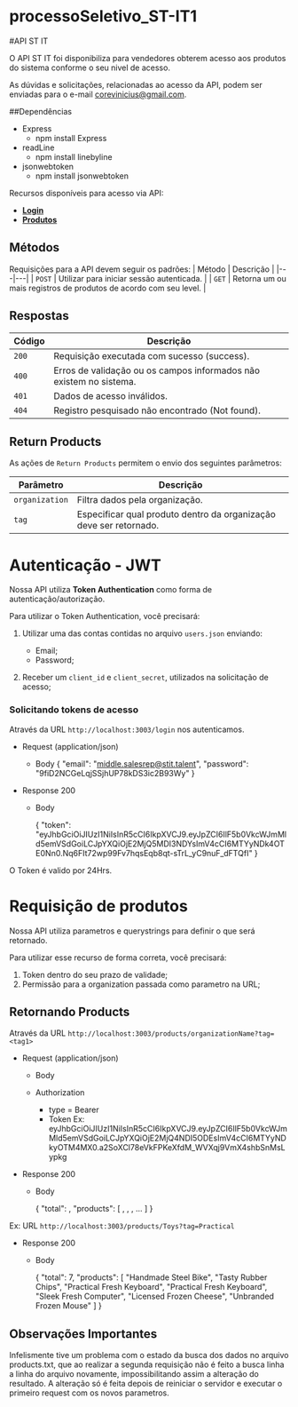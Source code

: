 # processoSeletivo_ST-IT1

#API ST IT

O API ST IT foi disponibiliza para vendedores obterem acesso aos produtos do sistema conforme o seu nivel de acesso.

As dúvidas e solicitações, relacionadas ao acesso da API, podem ser enviadas para o e-mail corevinicius@gmail.com.

##Dependências
* Express
  - npm install Express
* readLine
  - npm install linebyline
* jsonwebtoken
  - npm install jsonwebtoken

Recursos disponíveis para acesso via API:
* [**Login**](#reference/recursos/login)
* [**Produtos**](#reference/recursos/produtos)

## Métodos
Requisições para a API devem seguir os padrões:
| Método | Descrição |
|---|---|
| `POST` | Utilizar para iniciar sessão autenticada. |
| `GET` | Retorna um ou mais registros de produtos de acordo com seu level. |

## Respostas

| Código | Descrição |
|---|---|
| `200` | Requisição executada com sucesso (success).|
| `400` | Erros de validação ou os campos informados não existem no sistema.|
| `401` | Dados de acesso inválidos.|
| `404` | Registro pesquisado não encontrado (Not found).|

## Return Products
As ações de `Return Products` permitem o envio dos seguintes parâmetros:

| Parâmetro | Descrição |
|---|---|
| `organization` | Filtra dados pela organização. |
| `tag` | Especificar qual produto dentro da organização deve ser retornado. |

# Autenticação - JWT

Nossa API utiliza **Token Authentication** como forma de autenticação/autorização.

Para utilizar o Token Authentication, você precisará:
1. Utilizar uma das contas contidas no arquivo `users.json` enviando:
    * Email;
    * Password;

2. Receber um `client_id` e `client_secret`, utilizados na solicitação de acesso;

### Solicitando tokens de acesso

Através da URL `http://localhost:3003/login` nos autenticamos.

+ Request (application/json)
    
    + Body
         { 
	        "email": "middle.salesrep@stit.talent",
	        "password": "9fiD2NCGeLqjSSjhUP78kDS3ic2B93Wy"
        }

+ Response 200

    + Body
    
        { 
          "token": "eyJhbGciOiJIUzI1NiIsInR5cCI6IkpXVCJ9.eyJpZCI6IlF5b0VkcWJmMld5emVSdGoiLCJpYXQiOjE2MjQ5MDI3NDYsImV4cCI6MTYyNDk4OTE0Nn0.Nq6FIt72wp99Fv7hqsEqb8qt-sTrL_yC9nuF_dFTQfI"
        }

O Token é valido por 24Hrs.

# Requisição de produtos

Nossa API utiliza parametros e querystrings para definir o que será retornado.

Para utilizar esse recurso de forma correta, você precisará:
1. Token dentro do seu prazo de validade;
2. Permissão para a organization passada como parametro na URL;

## Retornando Products

Através da URL `http://localhost:3003/products/organizationName?tag=<tag1>`

+ Request (application/json)
    
    + Body
    
    + Authorization
      - type = Bearer
      - Token Ex: eyJhbGciOiJIUzI1NiIsInR5cCI6IkpXVCJ9.eyJpZCI6IlF5b0VkcWJmMld5emVSdGoiLCJpYXQiOjE2MjQ4NDI5ODEsImV4cCI6MTYyNDkyOTM4MX0.a2SoXCl78eVkFPKeXfdM_WVXqj9VmX4shbSnMsLypkg
      

+ Response 200

    + Body
    
        { 
    		"total": <TOTAL NUMBER OF RETURNED PRODUCTS>,
    		"products": [
        	<PRODUCT>,
        	<PRODUCT>,
        	<PRODUCT>,
        	...
    	]
	}

Ex: URL `http://localhost:3003/products/Toys?tag=Practical`
	
+ Response 200

    + Body
    
        { 
    		"total": 7,
    		"products": [
        		"Handmade Steel Bike",
        		"Tasty Rubber Chips",
        		"Practical Fresh Keyboard",
        		"Practical Fresh Keyboard",
        		"Sleek Fresh Computer",
        		"Licensed Frozen Cheese",
        		"Unbranded Frozen Mouse"
    			]
	}

## Observações Importantes
			
Infelismente tive um problema com o estado da busca dos dados no arquivo products.txt, 
que ao realizar a segunda requisição não é feito a busca linha a linha do arquivo novamente,
impossibilitando assim a alteração do resultado.
A alteração só é feita depois de reiniciar o servidor e executar o primeiro request com os novos parametros.



